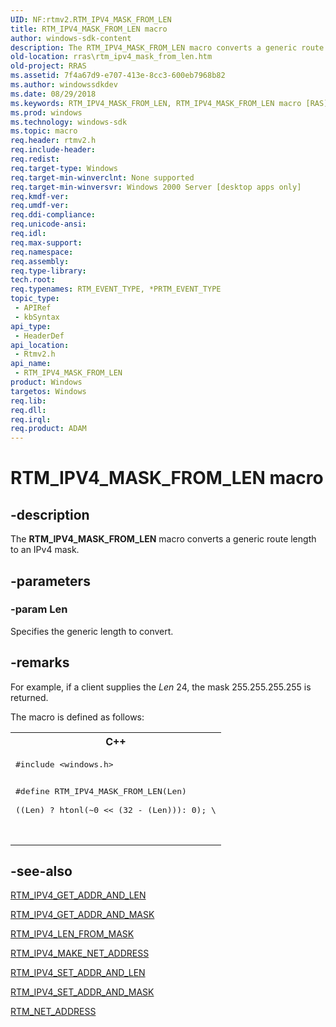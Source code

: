 ```yaml
---
UID: NF:rtmv2.RTM_IPV4_MASK_FROM_LEN
title: RTM_IPV4_MASK_FROM_LEN macro
author: windows-sdk-content
description: The RTM_IPV4_MASK_FROM_LEN macro converts a generic route length to an IPv4 mask.
old-location: rras\rtm_ipv4_mask_from_len.htm
old-project: RRAS
ms.assetid: 7f4a67d9-e707-413e-8cc3-600eb7968b82
ms.author: windowssdkdev
ms.date: 08/29/2018
ms.keywords: RTM_IPV4_MASK_FROM_LEN, RTM_IPV4_MASK_FROM_LEN macro [RAS], _rtmv2ref_rtm_ipv4_mask_from_len, rras.rtm_ipv4_mask_from_len, rtmv2/RTM_IPV4_MASK_FROM_LEN
ms.prod: windows
ms.technology: windows-sdk
ms.topic: macro
req.header: rtmv2.h
req.include-header: 
req.redist: 
req.target-type: Windows
req.target-min-winverclnt: None supported
req.target-min-winversvr: Windows 2000 Server [desktop apps only]
req.kmdf-ver: 
req.umdf-ver: 
req.ddi-compliance: 
req.unicode-ansi: 
req.idl: 
req.max-support: 
req.namespace: 
req.assembly: 
req.type-library: 
tech.root: 
req.typenames: RTM_EVENT_TYPE, *PRTM_EVENT_TYPE
topic_type:
 - APIRef
 - kbSyntax
api_type:
 - HeaderDef
api_location:
 - Rtmv2.h
api_name:
 - RTM_IPV4_MASK_FROM_LEN
product: Windows
targetos: Windows
req.lib: 
req.dll: 
req.irql: 
req.product: ADAM
---
```


# RTM_IPV4_MASK_FROM_LEN macro


## -description


The 
<b>RTM_IPV4_MASK_FROM_LEN</b> macro converts a generic route length to an IPv4 mask.


## -parameters




### -param Len

Specifies the generic length to convert.


## -remarks



For example, if a client supplies the <i>Len</i> 24, the mask 255.255.255.255 is returned.

The macro is defined as follows:

<div class="code"><span codelanguage="ManagedCPlusPlus"><table>
<tr>
<th>C++</th>
</tr>
<tr>
<td>
<pre>#include &lt;windows.h&gt;

#define RTM_IPV4_MASK_FROM_LEN(Len)                         \
        ((Len) ? htonl(~0 &lt;&lt; (32 - (Len))): 0);             \       
</pre>
</td>
</tr>
</table></span></div>



## -see-also




<a href="https://msdn.microsoft.com/e37bb309-845c-4685-bbfd-15ffc6c74fd0">RTM_IPV4_GET_ADDR_AND_LEN</a>



<a href="https://msdn.microsoft.com/2dd2c01b-41f1-48e3-942b-954f7b2efac5">RTM_IPV4_GET_ADDR_AND_MASK</a>



<a href="https://msdn.microsoft.com/fdbc2030-3917-4920-848e-76b5d1dfcfef">RTM_IPV4_LEN_FROM_MASK</a>



<a href="https://msdn.microsoft.com/9a5d9ee0-8199-420b-9489-068d1171e647">RTM_IPV4_MAKE_NET_ADDRESS</a>



<a href="https://msdn.microsoft.com/c6f60346-51ff-4e1e-9edb-b326184f79cf">RTM_IPV4_SET_ADDR_AND_LEN</a>



<a href="https://msdn.microsoft.com/23849eed-309a-41b8-b853-1267806166fa">RTM_IPV4_SET_ADDR_AND_MASK</a>



<a href="https://msdn.microsoft.com/92c4e797-9b73-438d-b4df-9739fae9d5c8">RTM_NET_ADDRESS</a>
 

 

